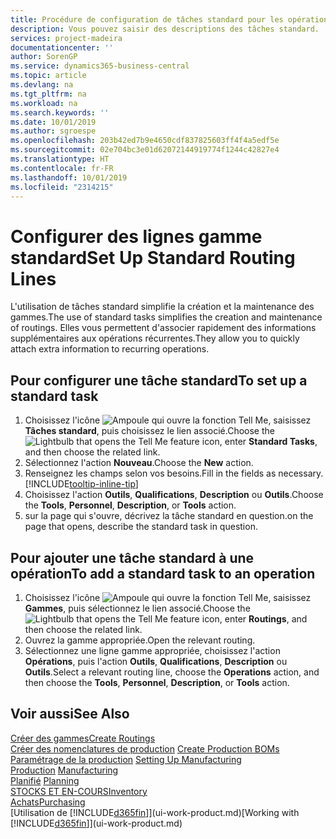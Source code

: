 ```yaml
---
title: Procédure de configuration de tâches standard pour les opérations | Microsoft Docs
description: Vous pouvez saisir des descriptions des tâches standard.
services: project-madeira
documentationcenter: ''
author: SorenGP
ms.service: dynamics365-business-central
ms.topic: article
ms.devlang: na
ms.tgt_pltfrm: na
ms.workload: na
ms.search.keywords: ''
ms.date: 10/01/2019
ms.author: sgroespe
ms.openlocfilehash: 203b42ed7b9e4650cdf837825603ff4f4a5edf5e
ms.sourcegitcommit: 02e704bc3e01d62072144919774f1244c42827e4
ms.translationtype: HT
ms.contentlocale: fr-FR
ms.lasthandoff: 10/01/2019
ms.locfileid: "2314215"
---
```

# <a name="set-up-standard-routing-lines"></a><span data-ttu-id="bab6f-103">Configurer des lignes gamme standard</span><span class="sxs-lookup"><span data-stu-id="bab6f-103">Set Up Standard Routing Lines</span></span>
<span data-ttu-id="bab6f-104">L'utilisation de tâches standard simplifie la création et la maintenance des gammes.</span><span class="sxs-lookup"><span data-stu-id="bab6f-104">The use of standard tasks simplifies the creation and maintenance of routings.</span></span> <span data-ttu-id="bab6f-105">Elles vous permettent d'associer rapidement des informations supplémentaires aux opérations récurrentes.</span><span class="sxs-lookup"><span data-stu-id="bab6f-105">They allow you to quickly attach extra information to recurring operations.</span></span>

## <a name="to-set-up-a-standard-task"></a><span data-ttu-id="bab6f-106">Pour configurer une tâche standard</span><span class="sxs-lookup"><span data-stu-id="bab6f-106">To set up a standard task</span></span>
1. <span data-ttu-id="bab6f-107">Choisissez l'icône ![Ampoule qui ouvre la fonction Tell Me](media/ui-search/search_small.png "Dites-moi ce que vous voulez faire"), saisissez **Tâches standard**, puis choisissez le lien associé.</span><span class="sxs-lookup"><span data-stu-id="bab6f-107">Choose the ![Lightbulb that opens the Tell Me feature](media/ui-search/search_small.png "Tell me what you want to do") icon, enter **Standard Tasks**, and then choose the related link.</span></span>
2. <span data-ttu-id="bab6f-108">Sélectionnez l'action **Nouveau**.</span><span class="sxs-lookup"><span data-stu-id="bab6f-108">Choose the **New** action.</span></span>
3. <span data-ttu-id="bab6f-109">Renseignez les champs selon vos besoins.</span><span class="sxs-lookup"><span data-stu-id="bab6f-109">Fill in the fields as necessary.</span></span> [!INCLUDE[tooltip-inline-tip](includes/tooltip-inline-tip_md.md)]
4. <span data-ttu-id="bab6f-110">Choisissez l'action **Outils**, **Qualifications**, **Description** ou **Outils**.</span><span class="sxs-lookup"><span data-stu-id="bab6f-110">Choose the **Tools**, **Personnel**, **Description**, or **Tools** action.</span></span>
5. <span data-ttu-id="bab6f-111">sur la page qui s'ouvre, décrivez la tâche standard en question.</span><span class="sxs-lookup"><span data-stu-id="bab6f-111">on the page that opens, describe the standard task in question.</span></span>

## <a name="to-add-a-standard-task-to-an-operation"></a><span data-ttu-id="bab6f-112">Pour ajouter une tâche standard à une opération</span><span class="sxs-lookup"><span data-stu-id="bab6f-112">To add a standard task to an operation</span></span>
1. <span data-ttu-id="bab6f-113">Choisissez l'icône ![Ampoule qui ouvre la fonction Tell Me](media/ui-search/search_small.png "Dites-moi ce que vous voulez faire"), saisissez **Gammes**, puis sélectionnez le lien associé.</span><span class="sxs-lookup"><span data-stu-id="bab6f-113">Choose the ![Lightbulb that opens the Tell Me feature](media/ui-search/search_small.png "Tell me what you want to do") icon, enter **Routings**, and then choose the related link.</span></span>
2. <span data-ttu-id="bab6f-114">Ouvrez la gamme appropriée.</span><span class="sxs-lookup"><span data-stu-id="bab6f-114">Open the relevant routing.</span></span>
3. <span data-ttu-id="bab6f-115">Sélectionnez une ligne gamme appropriée, choisissez l'action **Opérations**, puis l'action **Outils**, **Qualifications**, **Description** ou **Outils**.</span><span class="sxs-lookup"><span data-stu-id="bab6f-115">Select a relevant routing line, choose the **Operations** action, and then choose the **Tools**, **Personnel**, **Description**, or **Tools** action.</span></span>

## <a name="see-also"></a><span data-ttu-id="bab6f-116">Voir aussi</span><span class="sxs-lookup"><span data-stu-id="bab6f-116">See Also</span></span>  
[<span data-ttu-id="bab6f-117">Créer des gammes</span><span class="sxs-lookup"><span data-stu-id="bab6f-117">Create Routings</span></span>](production-how-to-create-routings.md)  
<span data-ttu-id="bab6f-118">[Créer des nomenclatures de production](production-how-to-create-production-boms.md)   </span><span class="sxs-lookup"><span data-stu-id="bab6f-118">[Create Production BOMs](production-how-to-create-production-boms.md)   </span></span>  
<span data-ttu-id="bab6f-119">[Paramétrage de la production](production-configure-production-processes.md) </span><span class="sxs-lookup"><span data-stu-id="bab6f-119">[Setting Up Manufacturing](production-configure-production-processes.md) </span></span>  
<span data-ttu-id="bab6f-120">[Production](production-manage-manufacturing.md)  </span><span class="sxs-lookup"><span data-stu-id="bab6f-120">[Manufacturing](production-manage-manufacturing.md)  </span></span>  
<span data-ttu-id="bab6f-121">[Planifié](production-planning.md) </span><span class="sxs-lookup"><span data-stu-id="bab6f-121">[Planning](production-planning.md) </span></span>  
[<span data-ttu-id="bab6f-122">STOCKS ET EN-COURS</span><span class="sxs-lookup"><span data-stu-id="bab6f-122">Inventory</span></span>](inventory-manage-inventory.md)  
[<span data-ttu-id="bab6f-123">Achats</span><span class="sxs-lookup"><span data-stu-id="bab6f-123">Purchasing</span></span>](purchasing-manage-purchasing.md)  
<span data-ttu-id="bab6f-124">[Utilisation de [!INCLUDE[d365fin](includes/d365fin_md.md)]](ui-work-product.md)</span><span class="sxs-lookup"><span data-stu-id="bab6f-124">[Working with [!INCLUDE[d365fin](includes/d365fin_md.md)]](ui-work-product.md)</span></span>  
